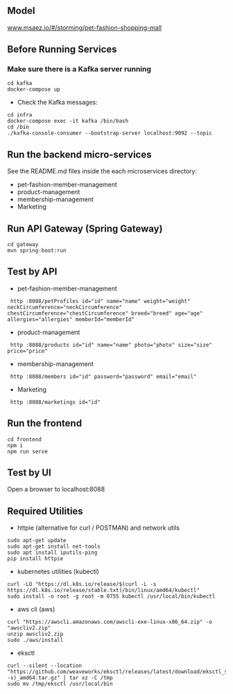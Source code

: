 # 

## Model
www.msaez.io/#/storming/pet-fashion-shopping-mall

## Before Running Services
### Make sure there is a Kafka server running
```
cd kafka
docker-compose up
```
- Check the Kafka messages:
```
cd infra
docker-compose exec -it kafka /bin/bash
cd /bin
./kafka-console-consumer --bootstrap-server localhost:9092 --topic
```

## Run the backend micro-services
See the README.md files inside the each microservices directory:

- pet-fashion-member-management
- product-management
- membership-management
- Marketing


## Run API Gateway (Spring Gateway)
```
cd gateway
mvn spring-boot:run
```

## Test by API
- pet-fashion-member-management
```
 http :8088/petProfiles id="id" name="name" weight="weight" neckCircumference="neckCircumference" chestCircumference="chestCircumference" breed="breed" age="age" allergies="allergies" memberId="memberId" 
```
- product-management
```
 http :8088/products id="id" name="name" photo="photo" size="size" price="price" 
```
- membership-management
```
 http :8088/members id="id" password="password" email="email" 
```
- Marketing
```
 http :8088/marketings id="id" 
```


## Run the frontend
```
cd frontend
npm i
npm run serve
```

## Test by UI
Open a browser to localhost:8088

## Required Utilities

- httpie (alternative for curl / POSTMAN) and network utils
```
sudo apt-get update
sudo apt-get install net-tools
sudo apt install iputils-ping
pip install httpie
```

- kubernetes utilities (kubectl)
```
curl -LO "https://dl.k8s.io/release/$(curl -L -s https://dl.k8s.io/release/stable.txt)/bin/linux/amd64/kubectl"
sudo install -o root -g root -m 0755 kubectl /usr/local/bin/kubectl
```

- aws cli (aws)
```
curl "https://awscli.amazonaws.com/awscli-exe-linux-x86_64.zip" -o "awscliv2.zip"
unzip awscliv2.zip
sudo ./aws/install
```

- eksctl 
```
curl --silent --location "https://github.com/weaveworks/eksctl/releases/latest/download/eksctl_$(uname -s)_amd64.tar.gz" | tar xz -C /tmp
sudo mv /tmp/eksctl /usr/local/bin
```

